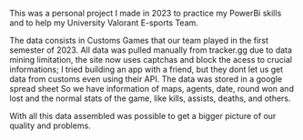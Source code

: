 This was a personal project I made in 2023 to practice my PowerBi skills and to help my University Valorant E-sports Team.

The data consists in Customs Games that our team played in the first semester of 2023.
All data was pulled manually from tracker.gg due to data mining limitation, the site now uses captchas and block the acess to crucial informations; I tried building an app with a friend, but they dont let us get data from customs even using their API.
The data was stored in a google spread sheet
So we have information of maps, agents, date, round won and lost and the normal stats of the game, like kills, assists, deaths, and others.

With all this data assembled was possible to get a bigger picture of our quality and problems.
